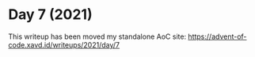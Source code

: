 # Day 7 (2021)

This writeup has been moved my standalone AoC site: https://advent-of-code.xavd.id/writeups/2021/day/7

